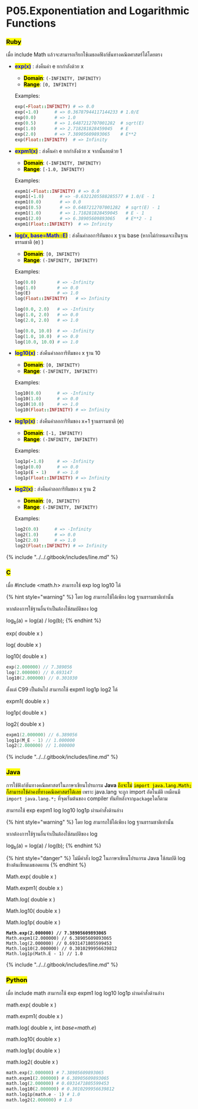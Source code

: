 # P05.Exponentiation and Logarithmic Functions

### <mark style="color:$danger;">Ruby</mark>

เมื่อ include Math แล้วจะสามารถเรียกใช้เมธอดฟังก์ชันทางคณิตศาสตร์ได้โดยตรง

*   <mark style="color:blue;">**exp(x)**</mark> : ส่งคืนค่า e ยกกำลังด้วย x

    * <mark style="color:$success;">**Domain**</mark>:  `(-INFINITY, INFINITY)`
    * <mark style="color:$warning;">**Range**</mark>:  `[0, INFINITY]`&#x20;

    Examples:

    ```ruby
    exp(-Float::INFINITY) # => 0.0
    exp(-1.0)      # => 0.36787944117144233 # 1.0/E
    exp(0.0)       # => 1.0
    exp(0.5)       # => 1.6487212707001282  # sqrt(E)
    exp(1.0)       # => 2.718281828459045   # E
    exp(2.0)       # => 7.38905609893065    # E**2
    exp(Float::INFINITY)  # => Infinity
    ```
*   <mark style="color:blue;">**expm1(x)**</mark> : ส่งคืนค่า e ยกกำลังด้วย x จากนั้นลบด้วย 1

    * <mark style="color:$success;">**Domain**</mark>: `(-INFINITY, INFINITY)`
    * <mark style="color:$warning;">**Range**</mark>: `[-1.0, INFINITY)`&#x20;

    Examples:

    ```ruby
    expm1(-Float::INFINITY) # => 0.0
    expm1(-1.0)      # => -0.6321205588285577 # 1.0/E - 1
    expm1(0.0)       # => 0.0
    expm1(0.5)       # => 0.6487212707001282  # sqrt(E) - 1
    expm1(1.0)       # => 1.718281828459045   # E - 1
    expm1(2.0)       # => 6.38905609893065    # E**2 - 1
    expm1(Float::INFINITY)  # => Infinity
    ```
*   <mark style="color:blue;">**log(x, base=Math::E)**</mark> : ส่งคืนค่าลอการิทึมของ x ฐาน base (หากไม่กำหนดจะเป็นฐานธรรมชาติ (e) )

    * <mark style="color:$success;">**Domain**</mark>:  `[0, INFINITY)`
    * <mark style="color:$warning;">**Range**</mark>:  `(-INFINITY, INFINITY)`&#x20;

    Examples:

    ```ruby
    log(0.0)        # => -Infinity
    log(1.0)        # => 0.0
    log(E)          # => 1.0
    log(Float::INFINITY)   # => Infinity

    log(0.0, 2.0)   # => -Infinity
    log(1.0, 2.0)   # => 0.0
    log(2.0, 2.0)   # => 1.0

    log(0.0, 10.0)  # => -Infinity
    log(1.0, 10.0)  # => 0.0
    log(10.0, 10.0) # => 1.0
    ```
*   <mark style="color:blue;">**log10(x)**</mark> : ส่งคืนค่าลอการิทึมของ x ฐาน 10

    * <mark style="color:$success;">**Domain**</mark>:  `[0, INFINITY)`
    * <mark style="color:$warning;">**Range**</mark>:  `(-INFINITY, INFINITY)`&#x20;

    Examples:

    ```ruby
    log10(0.0)      # => -Infinity
    log10(1.0)      # => 0.0
    log10(10.0)     # => 1.0
    log10(Float::INFINITY) # => Infinity
    ```


*   <mark style="color:blue;">**log1p(x)**</mark> : ส่งคืนค่าลอการิทึมของ x+1 ฐานธรรมชาติ (e)

    * <mark style="color:$success;">**Domain**</mark>:  `[-1, INFINITY)`
    * <mark style="color:$warning;">**Range**</mark>:  `(-INFINITY, INFINITY)`&#x20;

    Examples:

    ```ruby
    log1p(-1.0)     # => -Infinity
    log1p(0.0)      # => 0.0
    log1p(E - 1)    # => 1.0
    log1p(Float::INFINITY) # => Infinity
    ```
*   <mark style="color:blue;">**log2(x)**</mark> : ส่งคืนค่าลอการิทึมของ x ฐาน  2

    * <mark style="color:$success;">**Domain**</mark>:  `[0, INFINITY)`
    * <mark style="color:$warning;">**Range**</mark>:  `(-INFINITY, INFINITY)`&#x20;

    Examples:

    ```ruby
    log2(0.0)      # => -Infinity
    log2(1.0)      # => 0.0
    log2(2.0)      # => 1.0
    log2(Float::INFINITY) # => Infinity
    ```

{% include "../../.gitbook/includes/line.md" %}

### <mark style="color:$danger;">C</mark>

เมื่อ #include \<math.h> สามารถใช้ exp log log10 ได้

{% hint style="warning" %}
โดย log สามารถใช้ได้เพียง log ฐานธรรมชาติเท่านั้น

หากต้องการใช้ฐานอื่นจำเป็นต้องใช้สมบัติของ log

log<sub>b</sub>(a) = log(a) / log(b);
{% endhint %}

exp( double x )

log( double x )

log10( double x )

```c
exp(2.000000) // 7.389056
log(2.000000) // 0.693147
log10(2.000000) // 0.301030
```

ตั้งแต่ C99 เป็นต้นไป สามารถใช้ expm1 log1p log2 ได้

expm1( double x )

log1p( double x )

log2( double x )

```c
expm1(2.000000) // 6.389056
log1p(M_E - 1) // 1.000000
log2(2.000000) // 1.000000
```

{% include "../../.gitbook/includes/line.md" %}

### <mark style="color:$danger;">Java</mark>

การใช้ฟังก์ชันทางคณิตศาสตร์ในภาษาเขียนโปรแกรม **Java** <mark style="color:$info;">ถึงจะไม่</mark> <mark style="color:$info;"></mark><mark style="color:$info;">`import java.lang.Math;`</mark> <mark style="color:$info;"></mark><mark style="color:$info;">ก็สามารถใช้ค่าคงที่ทางคณิตศาสตร์ได้เลย</mark> เพราะ java.lang จะถูก import อัตโนมัติ เหมือนมี `import java.lang.*;` ที่จุดเริ่มต้นของ compiler ทันทีหลังจาก`package`ใดก็ตาม

สามารถใช้ exp expm1 log log10 log1p ผ่านคำสั่งด้านล่าง

{% hint style="warning" %}
โดย log สามารถใช้ได้เพียง log ฐานธรรมชาติเท่านั้น

หากต้องการใช้ฐานอื่นจำเป็นต้องใช้สมบัติของ log

log<sub>b</sub>(a) = log(a) / log(b);
{% endhint %}

{% hint style="danger" %}
ไม่มีคำสั่ง log2 ในภาษาเขียนโปรแกรม Java ใช้สมบัติ log ข้างต้นเขียนเมธอดแทน
{% endhint %}

Math.exp( double x )

Math.expm1( double x )

Math.log( double x )

Math.log10( double x )

Math.log1p( double x )

<pre class="language-java"><code class="lang-java"><strong>Math.exp(2.000000) // 7.38905609893065
</strong>Math.expm1(2.000000) // 6.38905609893065
Math.log(2.000000) // 0.6931471805599453
Math.log10(2.000000) // 0.3010299956639812
Math.log1p(Math.E - 1) // 1.0
</code></pre>

{% include "../../.gitbook/includes/line.md" %}

### <mark style="color:$danger;">Python</mark>

เมื่อ include math สามารถใช้ exp expm1 log log10 log1p ผ่านคำสั่งด้านล่าง

math.exp( double x )

math.expm1( double x )

math.log( double x, int _base=math.e_)

math.log10( double x )

math.log1p( double x )

math.log2( double x )

```python
math.exp(2.000000) # 7.38905609893065
math.expm1(2.000000) # 6.38905609893065
math.log(2.000000) # 0.6931471805599453
math.log10(2.000000) # 0.3010299956639812
math.log1p(math.e - 1) # 1.0
math.log2(2.000000) # 1.0
```
